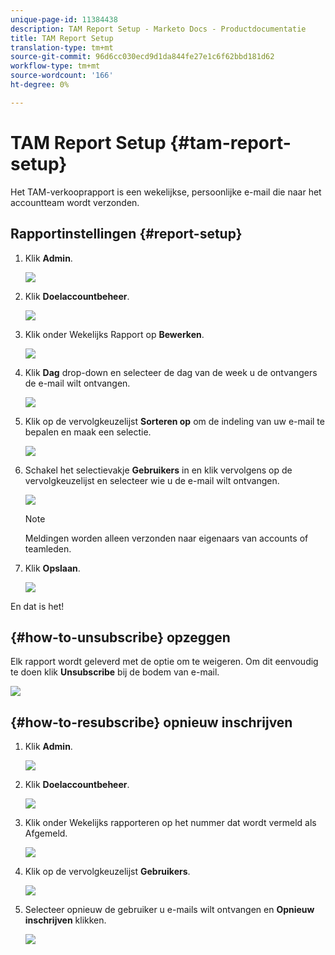 ```yaml
---
unique-page-id: 11384438
description: TAM Report Setup - Marketo Docs - Productdocumentatie
title: TAM Report Setup
translation-type: tm+mt
source-git-commit: 96d6cc030ecd9d1da844fe27e1c6f62bbd181d62
workflow-type: tm+mt
source-wordcount: '166'
ht-degree: 0%

---
```



# TAM Report Setup {#tam-report-setup}

Het TAM-verkooprapport is een wekelijkse, persoonlijke e-mail die naar het accountteam wordt verzonden.

## Rapportinstellingen {#report-setup}

1. Klik **Admin**.

   ![](assets/one-3.png)

1. Klik **Doelaccountbeheer**.

   ![](assets/tam-report-setup-2.png)

1. Klik onder Wekelijks Rapport op **Bewerken**.

   ![](assets/three-3.png)

1. Klik **Dag** drop-down en selecteer de dag van de week u de ontvangers de e-mail wilt ontvangen.

   ![](assets/four-4.png)

1. Klik op de vervolgkeuzelijst **Sorteren op** om de indeling van uw e-mail te bepalen en maak een selectie.

   ![](assets/five-3.png)

1. Schakel het selectievakje **Gebruikers** in en klik vervolgens op de vervolgkeuzelijst en selecteer wie u de e-mail wilt ontvangen.

   ![](assets/six-2.png)

   >[!NOTE]
   >
   >Meldingen worden alleen verzonden naar eigenaars van accounts of teamleden.

1. Klik **Opslaan**.

   ![](assets/seven-2.png)

En dat is het!

## {#how-to-unsubscribe} opzeggen

Elk rapport wordt geleverd met de optie om te weigeren. Om dit eenvoudig te doen klik **Unsubscribe** bij de bodem van e-mail.

![](assets/eight-1.png)

## {#how-to-resubscribe} opnieuw inschrijven

1. Klik **Admin**.

   ![](assets/one-3.png)

1. Klik **Doelaccountbeheer**.

   ![](assets/tam-report-setup-10.png)

1. Klik onder Wekelijks rapporteren op het nummer dat wordt vermeld als Afgemeld.

   ![](assets/nine.png)

1. Klik op de vervolgkeuzelijst **Gebruikers**.

   ![](assets/ten.png)

1. Selecteer opnieuw de gebruiker u e-mails wilt ontvangen en **Opnieuw inschrijven** klikken.

   ![](assets/eleven.png)
